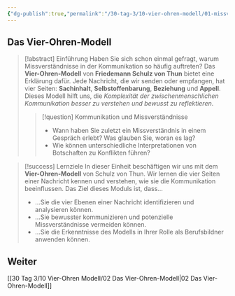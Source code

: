 ```yaml
---
{"dg-publish":true,"permalink":"/30-tag-3/10-vier-ohren-modell/01-missverstaendnisse-im-alltag/"}
---
```


## Das Vier-Ohren-Modell

>[!abstract] Einführung
>Haben Sie sich schon einmal gefragt, warum Missverständnisse in der Kommunikation so häufig auftreten? Das **Vier-Ohren-Modell** von **Friedemann Schulz von Thun** bietet eine Erklärung dafür. 
>Jede Nachricht, die wir senden oder empfangen, hat vier Seiten: **Sachinhalt**, **Selbstoffenbarung**, **Beziehung** und **Appell**. Dieses Modell hilft uns, die *Komplexität der zwischenmenschlichen Kommunikation besser zu verstehen und bewusst zu reflektieren*.
>
>>[!question] Kommunikation und Missverständnisse
>>* Wann haben Sie zuletzt ein Missverständnis in einem Gespräch erlebt? Was glauben Sie, woran es lag?
>>* Wie können unterschiedliche Interpretationen von Botschaften zu Konflikten führen?

> [!success] Lernziele
> In dieser Einheit beschäftigen wir uns mit dem **Vier-Ohren-Modell** von Schulz von Thun. Wir lernen die vier Seiten einer Nachricht kennen und verstehen, wie sie die Kommunikation beeinflussen.
> Das Ziel dieses Moduls ist, dass…
> * …Sie die vier Ebenen einer Nachricht identifizieren und analysieren können.
> * …Sie bewusster kommunizieren und potenzielle Missverständnisse vermeiden können.
> * …Sie die Erkenntnisse des Modells in Ihrer Rolle als Berufsbildner anwenden können.

## Weiter
[[30 Tag 3/10 Vier-Ohren Modell/02 Das Vier-Ohren-Modell\|02 Das Vier-Ohren-Modell]]
